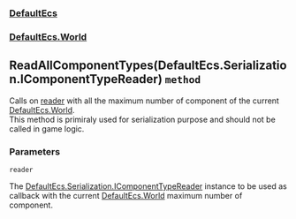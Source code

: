 ### [DefaultEcs](./DefaultEcs 'DefaultEcs')
### [DefaultEcs.World](./DefaultEcs-World 'DefaultEcs.World')
## ReadAllComponentTypes(DefaultEcs.Serialization.IComponentTypeReader) `method`
Calls on [reader](#DefaultEcs-World-ReadAllComponentTypes(DefaultEcs-Serialization-IComponentTypeReader)-reader 'DefaultEcs.World.ReadAllComponentTypes(DefaultEcs.Serialization.IComponentTypeReader).reader') with all the maximum number of component of the current [DefaultEcs.World](./DefaultEcs-World 'DefaultEcs.World').<br/>This method is primiraly used for serialization purpose and should not be called in game logic.
### Parameters

<a name='DefaultEcs-World-ReadAllComponentTypes(DefaultEcs-Serialization-IComponentTypeReader)-reader'></a>
`reader`

The [DefaultEcs.Serialization.IComponentTypeReader](./DefaultEcs-Serialization-IComponentTypeReader 'DefaultEcs.Serialization.IComponentTypeReader') instance to be used as callback with the current [DefaultEcs.World](./DefaultEcs-World 'DefaultEcs.World') maximum number of component.
